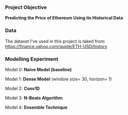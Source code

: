### Project Objective 

**Predicting the Price of Ethereum Using its Historical Data**

### Data 

The dataset I've used in this project is taked from: https://finance.yahoo.com/quote/ETH-USD/history

### Modelling Experiment 

Model 0: **Naive Model (baseline)**

Model 1: **Dense Model** (window size= 30, horizon= 1)

Model 2: **Conv1D**

Model 3: **N-Beats Algorithm**

Model 4: **Ensemble Technique**
